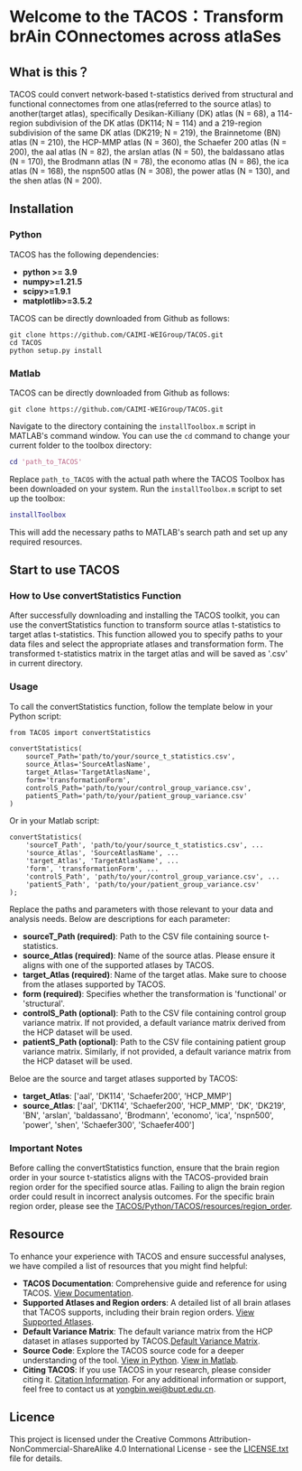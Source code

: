 # Welcome to the TACOS：Transform brAin COnnectomes across atlaSes
## What is this？
TACOS could convert network-based t-statistics derived from structural and functional connectomes from one atlas(referred to the source atlas) to another(target atlas), specifically Desikan-Killiany (DK) atlas (N = 68), a  114-region subdivision of the DK atlas (DK114; N = 114) and a 219-region subdivision of the same DK  atlas (DK219; N = 219), the Brainnetome (BN) atlas (N = 210), the HCP-MMP atlas (N = 360), the Schaefer 200 atlas (N = 200), the aal atlas (N = 82), the arslan atlas (N = 50), the baldassano atlas (N = 170), the Brodmann atlas (N = 78), the economo atlas (N = 86), the ica atlas (N = 168), the nspn500 atlas (N = 308), the power atlas (N = 130), and the shen atlas (N = 200). 
## Installation
### Python
TACOS has the following dependencies:

- **python >= 3.9**
- **numpy>=1.21.5**
- **scipy>=1.9.1**
- **matplotlib>=3.5.2**

TACOS can be directly downloaded from Github as follows:
```
git clone https://github.com/CAIMI-WEIGroup/TACOS.git
cd TACOS
python setup.py install
```
### Matlab
TACOS can be directly downloaded from Github as follows:
```
git clone https://github.com/CAIMI-WEIGroup/TACOS.git
```
Navigate to the directory containing the `installToolbox.m` script in MATLAB's command window. You can use the `cd` command to change your current folder to the toolbox directory:
```matlab
cd 'path_to_TACOS'
```
Replace `path_to_TACOS` with the actual path where the TACOS Toolbox has been downloaded on your system.
Run the `installToolbox.m` script to set up the toolbox:
```matlab
installToolbox
```
This will add the necessary paths to MATLAB's search path and set up any required resources.
## Start to use TACOS
### How to Use convertStatistics Function
After successfully downloading and installing the TACOS toolkit, you can use the convertStatistics function to transform source atlas t-statistics to target atlas t-statistics. This function allowed you to specify paths to your data files and select the appropriate atlases and transformation form. The transformed t-statistics matrix in the target atlas and will be saved as '.csv' in current directory.
### Usage
To call the convertStatistics function, follow the template below in your Python script:
```
from TACOS import convertStatistics

convertStatistics(
    sourceT_Path='path/to/your/source_t_statistics.csv',
    source_Atlas='SourceAtlasName',
    target_Atlas='TargetAtlasName',
    form='transformationForm',
    controlS_Path='path/to/your/control_group_variance.csv',
    patientS_Path='path/to/your/patient_group_variance.csv'
)
```
Or in your Matlab script:
```
convertStatistics(
    'sourceT_Path', 'path/to/your/source_t_statistics.csv', ...
    'source_Atlas', 'SourceAtlasName', ...
    'target_Atlas', 'TargetAtlasName', ...
    'form', 'transformationForm', ...
    'controlS_Path', 'path/to/your/control_group_variance.csv', ...
    'patientS_Path', 'path/to/your/patient_group_variance.csv'
);
```
Replace the paths and parameters with those relevant to your data and analysis needs. Below are descriptions for each parameter:
- **sourceT_Path (required)**: Path to the CSV file containing source t-statistics.
- **source_Atlas (required)**: Name of the source atlas. Please ensure it aligns with one of the supported atlases by TACOS.
- **target_Atlas (required)**: Name of the target atlas. Make sure to choose from the atlases supported by TACOS.
- **form (required)**: Specifies whether the transformation is 'functional' or 'structural'.
- **controlS_Path (optional)**: Path to the CSV file containing control group variance matrix. If not provided, a default variance matrix derived from the HCP dataset will be used.
- **patientS_Path (optional)**: Path to the CSV file containing patient group variance matrix. Similarly, if not provided, a default variance matrix from the HCP dataset will be used.

Beloe are the source and target atlases supported by TACOS:
- **target_Atlas**: ['aal', 'DK114', 'Schaefer200', 'HCP_MMP']
- **source_Atlas**: ['aal', 'DK114', 'Schaefer200', 'HCP_MMP', 'DK',  'DK219', 'BN', 'arslan', 'baldassano', 'Brodmann', 'economo', 'ica', 'nspn500', 'power', 'shen', 'Schaefer300', 'Schaefer400']
### Important Notes
Before calling the convertStatistics function, ensure that the brain region order in your source t-statistics aligns with the TACOS-provided brain region order for the specified source atlas. Failing to align the brain region order could result in incorrect analysis outcomes. For the specific brain region order, please see the [TACOS/Python/TACOS/resources/region_order](Python/TACOS/resources/region_order).
## Resource
To enhance your experience with TACOS and ensure successful analyses, we have compiled a list of resources that you might find helpful:
- **TACOS Documentation**: Comprehensive guide and reference for using TACOS. [View Documentation](README.md).
- **Supported Atlases and Region orders**: A detailed list of all brain atlases that TACOS supports, including their brain region orders. [View Supported Atlases](Python/TACOS/resources/region_order).
- **Default Variance Matrix**:  The default variance matrix from the HCP dataset in atlases supported by TACOS.[Default Variance Matrix](Python/TACOS/resources/default_variance).
- **Source Code**: Explore the TACOS source code for a deeper understanding of the tool. [View in Python](Python/TACOS). [View in Matlab](Matlab/TACOS).
- **Citing TACOS**: If you use TACOS in your research, please consider citing it. [Citation Information](#).
For any additional information or support, feel free to contact us at [yongbin.wei@bupt.edu.cn](yongbin.wei@bupt.edu.cn).
## Licence
This project is licensed under the Creative Commons Attribution-NonCommercial-ShareAlike 4.0 International License - see the [LICENSE.txt](LICENSE.txt) file for details.